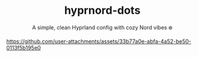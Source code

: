 <h1 align="center"> hyprnord-dots </h1>
<p align="center"> A simple, clean Hyprland config with cozy Nord vibes ❄️ </p>

https://github.com/user-attachments/assets/33b77a0e-abfa-4a52-be50-0113f5b195e0
